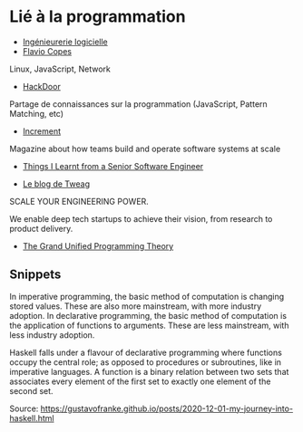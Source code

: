 # Lié à la programmation
- [Ingénieurerie logicielle](https://stevemcconnell.com/articles/)
- [Flavio Copes](https://flaviocopes.com/)

Linux, JavaScript, Network

- [HackDoor](https://www.hackdoor.io/)

Partage de connaissances sur la programmation (JavaScript, Pattern Matching, etc) 

- [Increment](https://increment.com/)

Magazine about how teams build and operate software systems at scale

- [Things I Learnt from a Senior Software Engineer](https://neilkakkar.com/things-I-learnt-from-a-senior-dev.html)

- [Le blog de Tweag](https://www.tweag.io/blog/)

SCALE YOUR ENGINEERING POWER.

We enable deep tech startups to achieve their vision, from research to product delivery.

- [The Grand Unified Programming Theory](https://github.com/linpengcheng/PurefunctionPipelineDataflow)

## Snippets

In imperative programming, the basic method of computation is changing stored values. These are also more mainstream, with more industry adoption. In declarative programming, the basic method of computation is the application of functions to arguments. These are less mainstream, with less industry adoption.

Haskell falls under a flavour of declarative programming where functions occupy the central role; as opposed to procedures or subroutines, like in imperative languages. A function is a binary relation between two sets that associates every element of the first set to exactly one element of the second set.

Source: https://gustavofranke.github.io/posts/2020-12-01-my-journey-into-haskell.html
